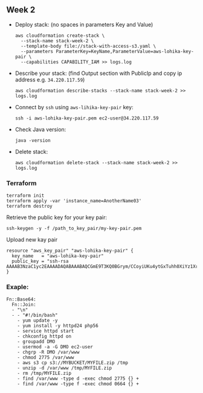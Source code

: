 ## Week 2

- Deploy stack: (no spaces in parameters Key and Value)
  ```
  aws cloudformation create-stack \
    --stack-name stack-week-2 \
    --template-body file://stack-with-access-s3.yaml \
    --parameters ParameterKey=KeyName,ParameterValue=aws-lohika-key-pair \
    --capabilities CAPABILITY_IAM >> logs.log
  ```
- Describe your stack: (find Output section with PublicIp and copy ip address e.g. `34.220.117.59`)
    ```
    aws cloudformation describe-stacks --stack-name stack-week-2 >> logs.log
    ```
- Connect by `ssh` using `aws-lihika-key-pair` key:
    ```
    ssh -i aws-lohika-key-pair.pem ec2-user@34.220.117.59
    ```
- Check Java version:
    ```
    java -version
    ```
- Delete stack:
    ```
    aws cloudformation delete-stack --stack-name stack-week-2 >> logs.log
    ```

### Terraform

```
terraform init
terraform apply -var 'instance_name=AnotherName03'
terraform destroy
```

Retrieve the public key for your key pair:
```
ssh-keygen -y -f /path_to_key_pair/my-key-pair.pem
```

Upload new kay pair
```
resource "aws_key_pair" "aws-lohika-key-pair" {
  key_name   = "aws-lohika-key-pair"
  public_key = "ssh-rsa AAAAB3NzaC1yc2EAAAADAQABAAABAQCGmE9T3KQ0BGrym/CCoyiUKu4ytGxTuhh0XiYz1XrCJMYBE5mH/HSp4DYMtjqxjcBJUUcW8Da1xkSakQOxEFHFHEQvskAf9smv3PYSd0pqrUJ83RY58gmiu4hUMtt8ICsLRegw3XGcpo4zpS7a6YcAkvqhA787M7rNvMhAK9KvfAW9EBDtNXNLmumIqklDO/6m0HXrAsgxAS3lwOmvIsmGK9g/pyjW86ZQVSx0GOGcI9jrIxFAwYoHXoSgl4WYj2MHOFoRdGLFi1osVolN1V4FKJVfCdi51LJ4Sa2w/RYqNJPwNVu+aUj8PA8D5wXMw4CC96pGSDHmadzeyP3cFz0z"
}
```

### Exaple:
```
Fn::Base64:
  Fn::Join:
  - "\n"
  - - "#!/bin/bash"
    - yum update -y
    - yum install -y httpd24 php56
    - service httpd start
    - chkconfig httpd on
    - groupadd DMO
    - usermod -a -G DMO ec2-user
    - chgrp -R DMO /var/www
    - chmod 2775 /var/www
    - aws s3 cp s3://MYBUCKET/MYFILE.zip /tmp
    - unzip -d /var/www /tmp/MYFILE.zip
    - rm /tmp/MYFILE.zip
    - find /var/www -type d -exec chmod 2775 {} +
    - find /var/www -type f -exec chmod 0664 {} +
```